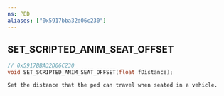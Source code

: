 ```yaml
---
ns: PED
aliases: ["0x5917bba32d06c230"]
---
```

## SET_SCRIPTED_ANIM_SEAT_OFFSET

```c
// 0x5917BBA32D06C230
void SET_SCRIPTED_ANIM_SEAT_OFFSET(float fDistance);
```

```
Set the distance that the ped can travel when seated in a vehicle.
```

